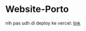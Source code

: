 # Website-Porto

nih pas udh di deploy ke vercel: [link](https://portofolio-farhan-ramadhan.vercel.app/)

